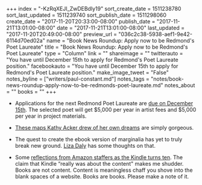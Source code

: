 +++
index = "-KzRqXEJI_ZwDEBdly19"
sort_create_date = 1511238780
sort_last_updated = 1511239740
sort_publish_date = 1511298060
create_date = "2017-11-20T20:33:00-08:00"
publish_date = "2017-11-21T13:01:00-08:00"
date = "2017-11-21T13:01:00-08:00"
last_updated = "2017-11-20T20:49:00-08:00"
preview_url = "036c2c38-5938-aef1-9e42-6114d70ed02a"
name = "Book News Roundup: Apply now to be Redmond's Poet Laureate"
title = "Book News Roundup: Apply now to be Redmond's Poet Laureate"
type = "Column"
link = ""
shareimage = ""
twitterauto = "You have until December 15th to apply for Redmond's Poet Laureate position."
facebookauto = "You have until December 15th to apply for Redmond's Poet Laureate position."
make_image_tweet = "False"
notes_byline = ["writers/paul-constant.md"]
notes_tags = "notes/book-news-roundup-apply-now-to-be-redmonds-poet-laureate.md"
notes_about = ""
books = ""
+++
* Applications for the next Redmond Poet Laureate are [due on December 15th](http://redmond.gov/cms/One.aspx?portalId=169&pageId=201458). The selected poet will get $5,000 per year in artist fees and $5,000 per year in project materials.

* [These maps Kathy Acker drew of her own dreams](http://lithub.com/see-the-detailed-diagrams-kathy-acker-drew-of-her-dreams/) are simply gorgeous.

* The quest to create the ebook version of marginalia has yet to truly break new ground. [Liza Daly](https://medium.com/@liza/interactive-marginalia-f39424877d73) has some thoughts on that.

* Some [reflections from Amazon staffers as the Kindle turns ten](https://publishingperspectives.com/2017/11/amazon-kindle-turns-10-david-naggar-interview/). The claim that Kindle “really was about the content" makes me shudder. Books are not content. Content is meaningless chaff you shove into the blank spaces of a website. Books are books. Please make a note of it.
